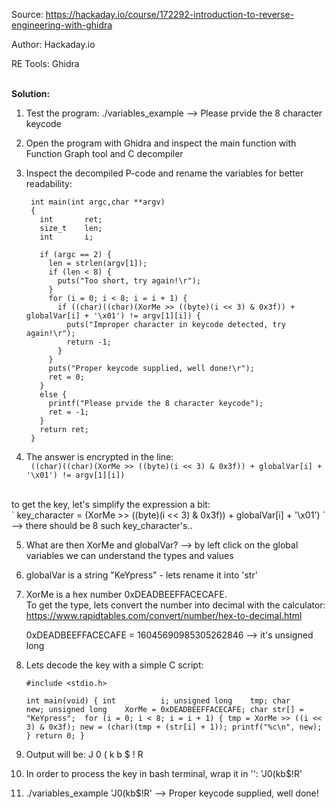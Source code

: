 Source:		https://hackaday.io/course/172292-introduction-to-reverse-engineering-with-ghidra

Author:		Hackaday.io

RE Tools:	Ghidra

<br>**Solution:**

1) Test the program:
    ./variables_example 
    --> Please prvide the 8 character keycode
2) Open the program with Ghidra and inspect the main function with Function Graph tool and C decompiler

3) Inspect the decompiled P-code and rename the variables for better readability:

        int main(int argc,char **argv)
        {
          int 		ret;
          size_t 	len;
          int 		i;

          if (argc == 2) {
            len = strlen(argv[1]);
            if (len < 8) {
              puts("Too short, try again!\r");
            }
            for (i = 0; i < 8; i = i + 1) {
              if ((char)((char)(XorMe >> ((byte)(i << 3) & 0x3f)) + globalVar[i] + '\x01') != argv[1][i]) {
                puts("Improper character in keycode detected, try again!\r");
                return -1;
              }
            }
            puts("Proper keycode supplied, well done!\r");
            ret = 0;
          }
          else {
            printf("Please prvide the 8 character keycode");
            ret = -1;
          }
          return ret;
        }

4) The answer is encrypted in the line:<br>
   ` ((char)((char)(XorMe >> ((byte)(i << 3) & 0x3f)) + globalVar[i] + '\x01') != argv[1][i])`
<br>
    to get the key, let's simplify the expression a bit:<br>
`    key_character = (XorMe >> ((byte)(i << 3) & 0x3f)) + globalVar[i] + '\x01')
`    <br>--> there should be 8 such key_character's..

5) What are then XorMe and globalVar?
    --> by left click on the global variables we can understand the types and values

6) globalVar is a string "KeYpress" - lets rename it into 'str'
7) XorMe is a hex number 0xDEADBEEFFACECAFE. <br>To get the type, lets convert the number into decimal with the calculator: <br>
    https://www.rapidtables.com/convert/number/hex-to-decimal.html

    0xDEADBEEFFACECAFE = 16045690985305262846
        --> it's unsigned long


9) Lets decode the key with a simple C script:

    `#include <stdio.h>`


      `int main(void)
      {
           int 			i;
           unsigned long	tmp;
           char			new;
           unsigned long 	XorMe = 0xDEADBEEFFACECAFE;
           char str[] = "KeYpress";	
           for (i = 0; i < 8; i = i + 1)
           {
               tmp = XorMe >> ((i << 3) & 0x3f);
               new = (char)(tmp + (str[i] + 1));
               printf("%c\n", new);
           }
           return 0;
       }`

10) Output will be:
    J
    0
    (
    k
    b
    $
    !
    R

11) In order to process the key in bash terminal, wrap it in '':
'J0(kb$!R'

12) ./variables_example 'J0(kb$!R'
    --> Proper keycode supplied, well done!

